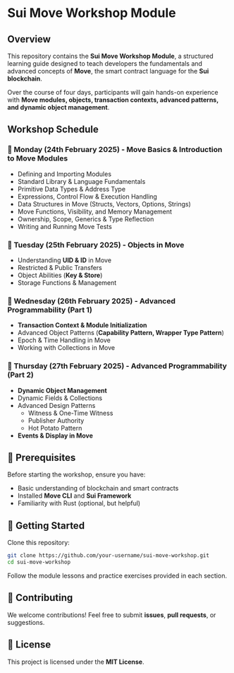 # Sui Move Workshop Module

## Overview
This repository contains the **Sui Move Workshop Module**, a structured learning guide designed to teach developers the fundamentals and advanced concepts of **Move**, the smart contract language for the **Sui blockchain**.

Over the course of four days, participants will gain hands-on experience with **Move modules, objects, transaction contexts, advanced patterns, and dynamic object management**.

## Workshop Schedule

### 📌 Monday (24th February 2025) - Move Basics & Introduction to Move Modules
- Defining and Importing Modules  
- Standard Library & Language Fundamentals  
- Primitive Data Types & Address Type  
- Expressions, Control Flow & Execution Handling  
- Data Structures in Move (Structs, Vectors, Options, Strings)  
- Move Functions, Visibility, and Memory Management  
- Ownership, Scope, Generics & Type Reflection  
- Writing and Running Move Tests  

### 📌 Tuesday (25th February 2025) - Objects in Move
- Understanding **UID & ID** in Move  
- Restricted & Public Transfers  
- Object Abilities (**Key & Store**)  
- Storage Functions & Management  

### 📌 Wednesday (26th February 2025) - Advanced Programmability (Part 1)
- **Transaction Context & Module Initialization**  
- Advanced Object Patterns (**Capability Pattern, Wrapper Type Pattern**)  
- Epoch & Time Handling in Move  
- Working with Collections in Move  

### 📌 Thursday (27th February 2025) - Advanced Programmability (Part 2)
- **Dynamic Object Management**  
- Dynamic Fields & Collections  
- Advanced Design Patterns  
  - Witness & One-Time Witness  
  - Publisher Authority  
  - Hot Potato Pattern  
- **Events & Display in Move**  

## 📖 Prerequisites
Before starting the workshop, ensure you have:
- Basic understanding of blockchain and smart contracts  
- Installed **Move CLI** and **Sui Framework**  
- Familiarity with Rust (optional, but helpful)  

## 🚀 Getting Started
Clone this repository:
```bash
git clone https://github.com/your-username/sui-move-workshop.git
cd sui-move-workshop
```
Follow the module lessons and practice exercises provided in each section.

## 📢 Contributing
We welcome contributions! Feel free to submit **issues**, **pull requests**, or suggestions.

## 📜 License
This project is licensed under the **MIT License**.

